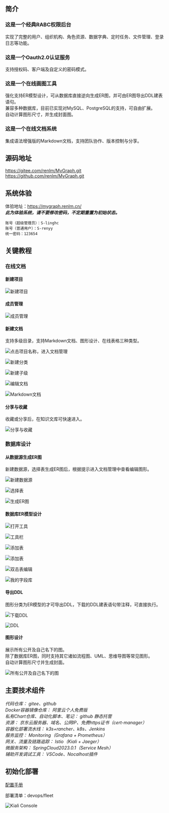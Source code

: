 ## 简介
### 这是一个经典RABC权限后台
实现了完整的用户、组织机构、角色资源、数据字典、定时任务、文件管理、登录日志等功能。  

### 这是一个Oauth2.0认证服务
支持授权码、客户端及自定义的密码模式。  

### 这是一个在线画图工具
强化支持ER模型设计，可从数据库直接逆向生成ER图，并可由ER图导出DDL建表语句。  
兼容多种数据库，目前已实现对MySQL、PostgreSQL的支持，可自由扩展。  
自动计算图形尺寸，并生成封面图。  

### 这是一个在线文档系统
集成语法增强版的Markdown文档，支持团队协作、版本控制与分享。  

## 源码地址 
<a href="https://gitee.com/renlm/MyGraph.git" target="_blank">https://<span></span>gitee.com/renlm/MyGraph.git</a>  
<a href="https://github.com/renlm/MyGraph.git" target="_blank">https://<span></span>github.com/renlm/MyGraph.git</a>  

## 系统体验
体验地址：<a href="https://mygraph.renlm.cn/" target="_blank">https://<span></span>mygraph.renlm.cn/</a>  
***此为体验系统，请不要修改密码，不定期重置为初始状态。***  
```
账号（超级管理员）：S-linghc  
账号（普通用户）：S-renyy  
统一密码：123654  
```

## 关键教程
### 在线文档
#### 新建项目

![新建项目](https://renlm.github.io/imgs/MyGraph/201.png "新建项目")

#### 成员管理

![成员管理](https://renlm.github.io/imgs/MyGraph/202.png "成员管理")

#### 新建文档

支持多级目录，支持Markdown文档、图形设计、在线表格三种类型。

![点击项目名称，进入文档管理](https://renlm.github.io/imgs/MyGraph/210.png "点击项目名称，进入文档管理")

![新建分类](https://renlm.github.io/imgs/MyGraph/211.png "新建分类")

![新建子级](https://renlm.github.io/imgs/MyGraph/212.png "新建子级")

![编辑文档](https://renlm.github.io/imgs/MyGraph/213.png "编辑文档")

![Markdown文档](https://renlm.github.io/imgs/MyGraph/214.png "Markdown文档")

#### 分享与收藏
收藏或分享后，在知识文库可快速进入。

![分享与收藏](https://renlm.github.io/imgs/MyGraph/215.png "分享与收藏")

### 数据库设计
#### 从数据源生成ER图
新建数据源，选择表生成ER图后，根据提示进入文档管理中查看编辑图形。

![新建数据源](https://renlm.github.io/imgs/MyGraph/301.png "新建数据源")

![选择表](https://renlm.github.io/imgs/MyGraph/302.png "选择表")

![生成ER图](https://renlm.github.io/imgs/MyGraph/303.png "生成ER图")

#### 数据库ER模型设计

![打开工具](https://renlm.github.io/imgs/MyGraph/304.png "打开工具")

![工具栏](https://renlm.github.io/imgs/MyGraph/305.png "工具栏")

![添加表](https://renlm.github.io/imgs/MyGraph/306.png "添加表")

![添加表](https://renlm.github.io/imgs/MyGraph/307.png "添加表")

![双击表编辑](https://renlm.github.io/imgs/MyGraph/308.png "双击表编辑")

![我的字段库](https://renlm.github.io/imgs/MyGraph/309.png "我的字段库")

#### 导出DDL
图形分类为ER模型的才可导出DDL，下载的DDL建表语句带注释，可直接执行。

![下载DDL](https://renlm.github.io/imgs/MyGraph/310.png "下载DDL")

![DDL](https://renlm.github.io/imgs/MyGraph/311.png "DDL")

#### 图形设计
展示所有公开及自己名下的图。  
除了数据库ER图，同时支持其它诸如流程图、UML、思维导图等常见图形。  
自动计算图形尺寸并生成封面。  

![所有公开及自己名下的图](https://renlm.github.io/imgs/MyGraph/312.png "所有公开及自己名下的图")

## 主要技术组件
*代码仓库： gitee、github*  
*Docker容器镜像仓库： 阿里云个人免费版*  
*私有Chart仓库、自动化脚本、笔记： github 静态托管*  
*资源： 京东云服务器、域名、公网IP、免费https证书（cert-manager）*  
*容器化部署流水线： k3s+rancher、k8s、Jenkins*  
*服务监控： Monitoring（Grafana + Prometheus）*  
*网关、流量及链路追踪： Istio（Kiali + Jaeger）*  
*微服务架构： SpringCloud2023.0.1（Service Mesh）*  
*辅助开发调试工具： VSCode、Nocalhost插件*  

## 初始化部署
<a href="https://renlm.github.io" target="_blank">配置手册</a>  

部署清单：devops/fleet  

![Kiali Console](https://renlm.github.io/imgs/MyGraph/100.png "Kiali Console")  
